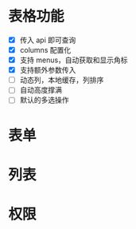 # 表格功能

- [x] 传入 api 即可查询
- [x] columns 配置化
- [x] 支持 menus，自动获取和显示角标
- [x] 支持额外参数传入
- [ ] 动态列，本地缓存，列排序
- [ ] 自动高度撑满
- [ ] 默认的多选操作

# 表单

# 列表

# 权限

